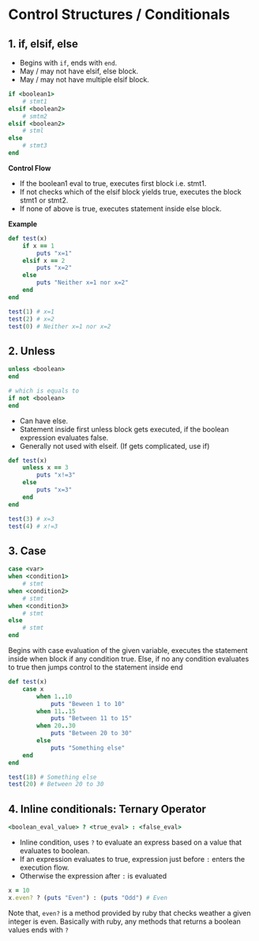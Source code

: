 # Control Structures / Conditionals


## 1. if, elsif, else

- Begins with ``if``, ends with ``end``.
- May / may not have elsif, else block.
- May / may not have multiple elsif block.

```rb
if <boolean1>
    # stmt1
elsif <boolean2>
    # smtm2
elsif <boolean2>
    # stml
else
    # stmt3
end
```

**Control Flow**
- If the boolean1 eval to true, executes first block i.e. stmt1.
- If not checks which of the elsif block yields true, executes the block stmt1 or stmt2.
- If none of above is true, executes statement inside else block.

**Example**

```rb
def test(x)
    if x == 1
        puts "x=1"
    elsif x == 2
        puts "x=2"
    else
        puts "Neither x=1 nor x=2"
    end
end

test(1) # x=1
test(2) # x=2
test(0) # Neither x=1 nor x=2
```

## 2. Unless

```rb
unless <boolean>
end

# which is equals to
if not <boolean>
end
```

- Can have else.
- Statement inside first unless block gets executed, if the boolean expression evaluates false.
- Generally not used with elseif. (If gets complicated, use if)

```rb
def test(x)
    unless x == 3
        puts "x!=3"
    else
        puts "x=3"
    end
end

test(3) # x=3
test(4) # x!=3
```

## 3. Case

```rb
case <var>
when <condition1>
    # stmt
when <condition2>
    # stmt
when <condition3>
    # stmt
else
    # stmt
end
```

Begins with case evaluation of the given variable, executes the statement inside when block if any condition true.
Else, if no any condition evaluates to true then jumps control to the statement inside end

```rb
def test(x)
    case x
        when 1..10
            puts "Beween 1 to 10"
        when 11..15
            puts "Between 11 to 15"
        when 20..30
            puts "Between 20 to 30"
        else
            puts "Something else"
    end
end

test(18) # Something else
test(20) # Between 20 to 30
```

## 4. Inline conditionals: Ternary Operator

```rb
<boolean_eval_value> ? <true_eval> : <false_eval>
```

- Inline condition, uses `?` to evaluate an express based on a value that evaluates to boolean.
- If an expression evaluates to true, expression just before `:` enters the execution flow.
- Otherwise the expression after `:` is evaluated

```rb
x = 10
x.even? ? (puts "Even") : (puts "Odd") # Even
```

Note that, ``even?`` is a method provided by ruby that checks weather a given integer is even.
Basically with ruby, any methods that returns a boolean values ends with `?`
